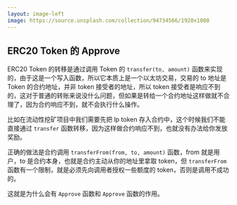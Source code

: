 ```yaml
---
layout: image-left
image: https://source.unsplash.com/collection/94734566/1920x1080
---
```


## ERC20 Token 的 Approve

ERC20 Token 的转移是通过调用 Token 的 `transfer(to, amount)` 函数来实现的，由于这是一个写入函数，所以它本质上是一个以太坊交易，交易的 to 地址是 Token 的合约地址，并非 token 接受者的地址，所以 token 接受者是响应不到的，这对于普通的转账来说没什么问题，但如果是转给一个合约地址这样做就不合理了，因为合约响应不到，就不会执行什么操作。

比如在流动性挖矿项目中我们需要先把 lp token 存入合约中，这个时候我们不能直接通过 `transfer` 函数转移，因为这样做合约响应不到，也就没有办法给你发放奖励。

正确的做法是合约调用 `transferFrom(from, to, amount)` 函数，from 就是用户，to 是合约本身，也就是合约主动从你的地址里拿取 token，但 `transferFrom` 函数有一个限制，就是必须先向调用者授权一些额度的 token，否则是调用不成功的。

这就是为什么会有 `Approve` 函数和 `Approve` 函数的作用。
